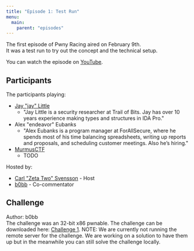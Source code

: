 ```yaml
---
title: "Episode 1: Test Run"
menu:
  main:
    parent: "episodes"
---
```


The first episode of Pwny Racing aired on February 9th.  
It was a test run to try out the concept and the technical setup.  

You can watch the episode on [YouTube](https://www.youtube.com/watch?v=L_ZqbkCQs1s).

## Participants

The participants playing:  

* [Jay "jay" Little](https://twitter.com/computerality)
  - "Jay Little is a security researcher at Trail of Bits. Jay has over 10 years experience making types and structures in IDA Pro."
* Alex "endeavor" Eubanks
  - "Alex Eubanks is a program manager at ForAllSecure, where he spends most of his time balancing spreadsheets, writing up reports and proposals, and scheduling customer meetings. Also he’s hiring."
* [MurmusCTF](https://twitter.com/MurmusCTF)
  - TODO

Hosted by:

* [Carl "Zeta Two" Svensson](https://twitter.com/ZetaTwo) - Host
* [b0bb](https://twitter.com/0xb0bb) - Co-commentator

## Challenge

Author: b0bb  
The challenge was an 32-bit x86 pwnable. The challenge can be downloaded here: [Challenge 1](/challenges/chall1-dist.tgz).
NOTE: We are currently not running the remote server for the challenge. We are working on a solution to have them up but in the meanwhile you can still solve the challenge locally.
